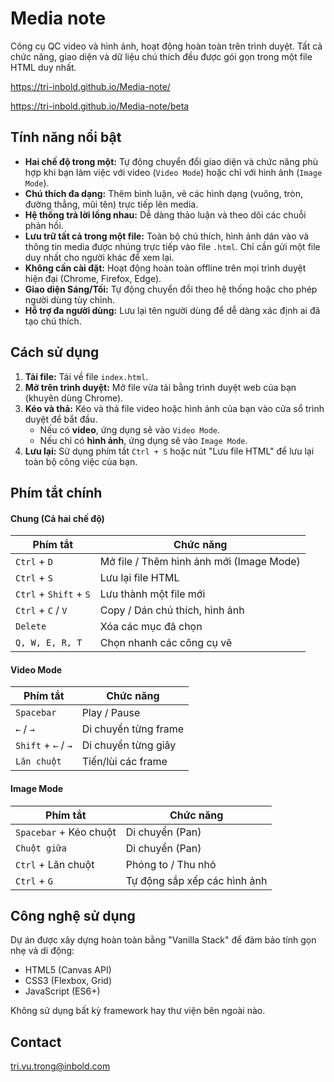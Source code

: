# Media note

Công cụ QC video và hình ảnh, hoạt động hoàn toàn trên trình duyệt. Tất cả chức năng, giao diện và dữ liệu chú thích đều được gói gọn trong một file HTML duy nhất.

https://tri-inbold.github.io/Media-note/

https://tri-inbold.github.io/Media-note/beta


## Tính năng nổi bật

*   **Hai chế độ trong một:** Tự động chuyển đổi giao diện và chức năng phù hợp khi bạn làm việc với video (`Video Mode`) hoặc chỉ với hình ảnh (`Image Mode`).
*   **Chú thích đa dạng:** Thêm bình luận, vẽ các hình dạng (vuông, tròn, đường thẳng, mũi tên) trực tiếp lên media.
*   **Hệ thống trả lời lồng nhau:** Dễ dàng thảo luận và theo dõi các chuỗi phản hồi.
*   **Lưu trữ tất cả trong một file:** Toàn bộ chú thích, hình ảnh dán vào và thông tin media được nhúng trực tiếp vào file `.html`. Chỉ cần gửi một file duy nhất cho người khác để xem lại.
*   **Không cần cài đặt:** Hoạt động hoàn toàn offline trên mọi trình duyệt hiện đại (Chrome, Firefox, Edge).
*   **Giao diện Sáng/Tối:** Tự động chuyển đổi theo hệ thống hoặc cho phép người dùng tùy chỉnh.
*   **Hỗ trợ đa người dùng:** Lưu lại tên người dùng để dễ dàng xác định ai đã tạo chú thích.

## Cách sử dụng

1.  **Tải file:** Tải về file `index.html`.
2.  **Mở trên trình duyệt:** Mở file vừa tải bằng trình duyệt web của bạn (khuyên dùng Chrome).
3.  **Kéo và thả:** Kéo và thả file video hoặc hình ảnh của bạn vào cửa sổ trình duyệt để bắt đầu.
    *   Nếu có **video**, ứng dụng sẽ vào `Video Mode`.
    *   Nếu chỉ có **hình ảnh**, ứng dụng sẽ vào `Image Mode`.
4.  **Lưu lại:** Sử dụng phím tắt `Ctrl + S` hoặc nút "Lưu file HTML" để lưu lại toàn bộ công việc của bạn.

## Phím tắt chính

#### Chung (Cả hai chế độ)

| Phím tắt             | Chức năng                               |
| -------------------- | --------------------------------------- |
| `Ctrl` + `D`         | Mở file / Thêm hình ảnh mới (Image Mode) |
| `Ctrl` + `S`         | Lưu lại file HTML                       |
| `Ctrl` + `Shift` + `S` | Lưu thành một file mới                  |
| `Ctrl` + `C` / `V`   | Copy / Dán chú thích, hình ảnh          |
| `Delete`             | Xóa các mục đã chọn                     |
| `Q, W, E, R, T`      | Chọn nhanh các công cụ vẽ               |

#### Video Mode

| Phím tắt             | Chức năng             |
| -------------------- | --------------------- |
| `Spacebar`           | Play / Pause          |
| `←` / `→`            | Di chuyển từng frame   |
| `Shift` + `←` / `→`  | Di chuyển từng giây   |
| `Lăn chuột`          | Tiến/lùi các frame    |

#### Image Mode

| Phím tắt               | Chức năng                  |
| ---------------------- | -------------------------- |
| `Spacebar` + Kéo chuột | Di chuyển (Pan)            |
| `Chuột giữa`           | Di chuyển (Pan)            |
| `Ctrl` + Lăn chuột    | Phóng to / Thu nhỏ        |
| `Ctrl` + `G`           | Tự động sắp xếp các hình ảnh |

## Công nghệ sử dụng

Dự án được xây dựng hoàn toàn bằng "Vanilla Stack" để đảm bảo tính gọn nhẹ và di động:

*   HTML5 (Canvas API)
*   CSS3 (Flexbox, Grid)
*   JavaScript (ES6+)

Không sử dụng bất kỳ framework hay thư viện bên ngoài nào.

## Contact

tri.vu.trong@inbold.com
